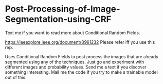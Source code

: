 # Post-Processing-of-Image-Segmentation-using-CRF
Text me if you want to read more about Conditional Random Fields.

https://ieeexplore.ieee.org/document/8991232
Please refer iff you use this rep.


Uses Conditional Random Fields to post process the images that are already segmented using any of the techniques.
Just go and experiment with different images and probability values. 
Send me a text if you discover something interesting. 
Mail me the code if you try to make a trainable model out of this.
